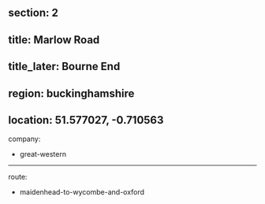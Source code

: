 section: 2
----
title: Marlow Road
----
title_later: Bourne End
----
region: buckinghamshire
----
location: 51.577027, -0.710563
----
company:
- great-western
----
route:
- maidenhead-to-wycombe-and-oxford
